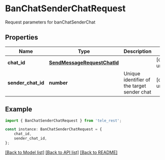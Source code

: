 # BanChatSenderChatRequest

Request parameters for banChatSenderChat

## Properties

Name | Type | Description | Notes
------------ | ------------- | ------------- | -------------
**chat_id** | [**SendMessageRequestChatId**](SendMessageRequestChatId.md) |  | [default to undefined]
**sender_chat_id** | **number** | Unique identifier of the target sender chat | [default to undefined]

## Example

```typescript
import { BanChatSenderChatRequest } from 'tele_rest';

const instance: BanChatSenderChatRequest = {
    chat_id,
    sender_chat_id,
};
```

[[Back to Model list]](../README.md#documentation-for-models) [[Back to API list]](../README.md#documentation-for-api-endpoints) [[Back to README]](../README.md)
